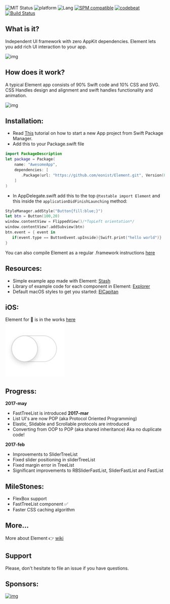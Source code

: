 ![MIT Status](https://img.shields.io/badge/License-MIT-lightgrey.svg?maxAge=2592000) ![platform](https://img.shields.io/badge/os-macOS-blue.svg) ![Lang](https://img.shields.io/badge/Swift-3.0.1-orange.svg) [![SPM  compatible](https://img.shields.io/badge/SPM-compatible-orange.svg)](https://github.com/apple/swift-package-manager) [![codebeat](https://codebeat.co/badges/2de7a2a5-91d5-401e-8913-8f1993affd55)](https://codebeat.co/projects/github-com-eonist-element) [![Build Status](https://travis-ci.org/stylekit/Element-tests.svg?branch=master)](https://travis-ci.org/stylekit/Element-tests)

## What is it?
Independent UI framework with zero AppKit dependencies. Element lets you add rich UI interaction to your app.

<img width="608" alt="img" src="https://raw.githubusercontent.com/stylekit/img/master/progressindicator2_trim.mp4.gif">

## How does it work?
A typical Element app consists of 90% Swift code and 10% CSS and SVG. CSS Handles design and alignment and swift handles functionality and animation.   

<img width="700" alt="img" src="https://rawgit.com/stylekit/img/master/Style_diagram.svg">

## Installation:
- Read  [This](http://stylekit.org/blog/2017/02/05/Xcode-and-spm/)  tutorial on how to start a new App project from Swift Package Manager.
- Add this to your Package.swift file

```swift
import PackageDescription
let package = Package(
    name: "AwesomeApp",
    dependencies: [
	   .Package(url: "https://github.com/eonist/Element.git", Version(0, 0, 0, prereleaseIdentifiers: ["alpha", "5"]))
    ]
)
```

- In AppDelegate.swift add this to the top ``@testable import Element`` and this inside the ``applicationDidFinishLaunching`` method:

```swift
StyleManager.addStyle("Button{fill:blue;}")
let btn = Button(100,20)
window.contentView = FlippedView()/*TopLeft orientation*/
window.contentView?.addSubview(btn)
btn.event = { event in
   if(event.type == ButtonEvent.upInside){Swift.print("hello world")} 
}
```
  
You can also compile Element as a regular .framework instructions [here](https://github.com/eonist/Element/wiki/framework-instructions) 

## Resources: 
- Simple example app made with Element: [Stash](https://github.com/stylekit/stash) 
- Library of example code for each component in Element: [Explorer](https://github.com/stylekit/explorer)  
- Default macOS styles to get you started: [ElCapitan](https://github.com/stylekit/ElCapitan)  

## iOS:
Element for 📱 is in the works [here](https://github.com/eonist/Element-iOS)   
<img width="186" alt="img" src="https://raw.githubusercontent.com/stylekit/img/master/switch8crop20fps.gif">  

## Progress:
**2017-may**
- FastTreeList is introduced
**2017-mar** 
- List UI's are now POP (aka Protocol Oriented Programming)
- Elastic, Slidable and Scrollable protocols are introduced
- Converting from OOP to POP (aka shared inheritance) Aka no duplicate code!  

**2017-feb**  
- Improvements to SliderTreeList 
- Fixed slider positioning in sliderTreeList  
- Fixed margin error in TreeList  
- Significant improvements to RBSliderFastList, SliderFastList and FastList

## MileStones:
- FlexBox support
- FastTreeList component ✅
- Faster CSS caching algorithm 

## More...
More about Element 👉 [wiki](https://github.com/eonist/Element/wiki) 

## Support
Please, don't hesitate to file an issue if you have questions.

## Sponsors:
[<img width="150" alt="img" src="https://rawgit.com/stylekit/img/master/appcode-logo.svg">
](https://www.jetbrains.com/objc/) 

